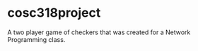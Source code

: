 <h1>cosc318project</h1>

A two player game of checkers that was created for a Network Programming class.
